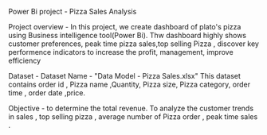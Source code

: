 Power Bi project - Pizza Sales Analysis

Project overview - 
  In this project, we create dashboard of plato's pizza using Business intelligence tool(Power Bi). Thw dashboard highly shows customer preferences, peak time pizza sales,top selling Pizza , discover key performence indicators to increase the profit, management, improve efficiency

  Dataset - 
   Dataset Name - "Data Model - Pizza Sales.xlsx" 
  This dataset contains order id , Pizza name ,Quantity, Pizza size, Pizza category, order time , order date ,price.

  Objective -
   to determine the total revenue. To analyze the customer trends in sales , top selling pizza , average number of Pizza order , peak time sales . 
  
